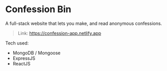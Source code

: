 # Confession Bin

A full-stack website that lets you make, and read anonymous confessions.
> Link: https://confession-app.netlify.app

Tech used:
- MongoDB / Mongoose
- ExpressJS
- ReactJS
